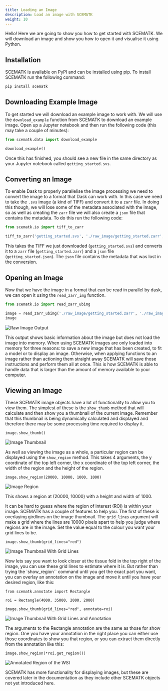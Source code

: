 ```yaml
---
title: Loading an Image
description: Load an image with SCEMATK
weight: 10
---
```


Hello! Here we are going to show you how to get started with SCEMATK. We will download an image and show you how to open it and visualise it using Python.

## Installation

SCEMATK is available on PyPI and can be installed using pip. To install SCEMATK run the following command:

```bash
pip install scematk
```

## Downloading Example Image

To get started we will download an example image to work with. We will use the `download_example` function from SCEMATK to download an example image. Open up a Jupyter notebook and then run the following code (this may take a couple of minutes):

```python
from scematk.data import download_example

download_example()
```

Once this has finished, you should see a new file in the same directory as your Jupyter notebook called `getting_started.svs`.

## Converting an Image

To enable Dask to properly parallelise the image processing we need to convert the image to a format that Dask can work with. In this case we need to take the `.svs` image (a kind of TIFF) and convert it to a `zarr` file. In doing this though, we will lose some of the metadata associated with the image, so as well as creating the `zarr` file we will also create a `json` file that contains the metadata. To do this run the following code:

```python
from scematk.io import tiff_to_zarr

tiff_to_zarr('getting_started.svs', './raw_image/getting_started.zarr', './raw_image/getting_started.json')
```

This takes the TIFF we just downloaded (`getting_started.svs`) and converts it to a `zarr` file (`getting_started.zarr`) and a `json` file (`getting_started.json`). The `json` file contains the metadata that was lost in the conversion.

## Opening an Image

Now that we have the image in a format that can be read in parallel by dask, we can open it using the `read_zarr_img` function.

```python
from scematk.io import read_zarr_ubimg

image = read_zarr_ubimg('./raw_image/getting_started.zarr', './raw_image/getting_started.json')
image
```

![Raw Image Output](./raw_image_output.png)

This output shows basic information about the image but does not load the image into memory. When using SCEMATK images are only loaded into memory for three reasons: to save a new image that has been created, to fit a model or to display an image. Otherwise, when applying functions to an image rather than actioning them straight away SCEMATK will save those instructions and perform them all at once. This is how SCEMATK is able to handle data that is larger than the amount of memory available to your computer.

## Viewing an Image

These SCEMATK image objects have a lot of functionality to allow you to view them. The simplest of these is the `show_thumb` method that will calculate and then show you a thumbnail of the current image. Remember that this thumbnail is being dynamically calculated and displayed and therefore there may be some processing time required to display it.

```
image.show_thumb()
```

![Image Thumbnail](./image_thumb.png)

As well as viewing the image as a whole, a particular region can be displayed using the `show_region` method. This takes 4 arguments, the y coordinate of the top left corner, the x coordinate of the top left corner, the width of the region and the height of the region.

```
image.show_region(20000, 10000, 1000, 1000)
```

![Image Region](./image_region.png)

This shows a region at (20000, 10000) with a height and width of 1000.

It can be hard to guess where the region of interest (ROI) is within your image. SCEMATK has a couple of features to help you. The first of these is overlaying girdlines on the image thumbnail. The `grid_lines` argument will make a grid where the lines are 10000 pixels apart to help you judge where regions are in the image. Set the value equal to the colour you want your grid lines to be.

```
image.show_thumb(grid_lines="red")
```

![Image Thumbnail With Grid Lines](./image_thumb_lines.png)

Now lets say you want to look closer at the tissue fold in the top right of the image, you can use these grid lines to estimate where it is. But rather than trying the `show_region`` command until you get the exact part you want, you can overlay an annotation on the image and move it until you have your desired region, like this:

```
from scematk.annotate import Rectangle

roi = Rectangle(4000, 35000, 2000, 2000)

image.show_thumb(grid_lines="red", annotate=roi)
```

![Image Thumbnail With Grid Lines and Annotation](./image_thumb_lines_anno.png)

The arguments to the Rectangle annotation are the same as those for show region. One you have your annotation in the right place you can either use those coordinates to show you that region, or you can extract them directly from the annotation like this:

```
image.show_region(*roi.get_region())
```

![Annotated Region of the WSI](./image_region_anno.png)

SCEMATK has more functionality for displaying images, but these are covered later in the documentation as they include other SCEMATK objects not yet introduced here.